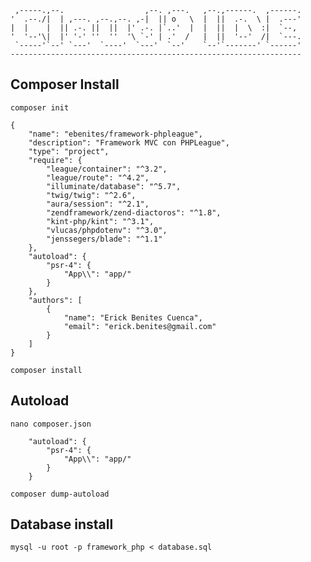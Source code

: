 
     ,-----.,--.                  ,--. ,---.   ,--.,------.  ,------.
    '  .--./|  | ,---. ,--.,--. ,-|  || o   \  |  ||  .-.  \ |  .---'
    |  |    |  || .-. ||  ||  |' .-. |`..'  |  |  ||  |  \  :|  `--, 
    '  '--'\|  |' '-' ''  ''  '\ `-' | .'  /   |  ||  '--'  /|  `---.
     `-----'`--' `---'  `----'  `---'  `--'    `--'`-------' `------'
    ----------------------------------------------------------------- 


## Composer Install

```
composer init

{
    "name": "ebenites/framework-phpleague",
    "description": "Framework MVC con PHPLeague",
    "type": "project",
    "require": {
        "league/container": "^3.2",
        "league/route": "^4.2",
        "illuminate/database": "^5.7",
        "twig/twig": "^2.6",
        "aura/session": "^2.1",
        "zendframework/zend-diactoros": "^1.8",
        "kint-php/kint": "^3.1",
        "vlucas/phpdotenv": "^3.0",
        "jenssegers/blade": "^1.1"
    },
    "autoload": {
        "psr-4": {
            "App\\": "app/"
        }
    },
    "authors": [
        {
            "name": "Erick Benites Cuenca",
            "email": "erick.benites@gmail.com"
        }
    ]
}
    
composer install
```

## Autoload

```
nano composer.json

    "autoload": {
        "psr-4": {
            "App\\": "app/"
        }
    }
    
composer dump-autoload

```

## Database install

```
mysql -u root -p framework_php < database.sql
